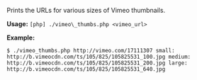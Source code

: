 Prints the URLs for various sizes of Vimeo thumbnails.

**Usage:**
`[php] ./vimeo\_thumbs.php <vimeo_url>`

**Example:**

`$ ./vimeo_thumbs.php http://vimeo.com/17111307
small: http://b.vimeocdn.com/ts/105/825/105825531_100.jpg
medium: http://b.vimeocdn.com/ts/105/825/105825531_200.jpg
large: http://b.vimeocdn.com/ts/105/825/105825531_640.jpg`
